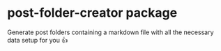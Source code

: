 # post-folder-creator package

Generate post folders containing a markdown file with all the necessary data setup for you 👍
